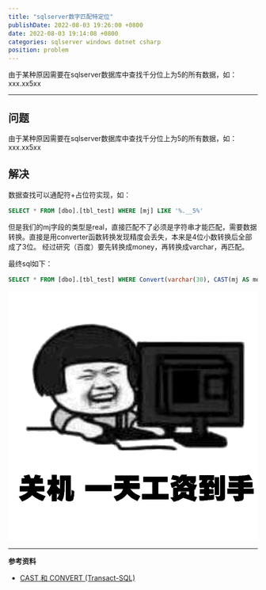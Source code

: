 ```yaml
---
title: "sqlserver数字匹配特定位"
publishDate: 2022-08-03 19:26:00 +0800
date: 2022-08-03 19:14:08 +0800
categories: sqlserver windows dotnet csharp
position: problem
---
```


由于某种原因需要在sqlserver数据库中查找千分位上为5的所有数据，如：xxx.xx5xx

---

<div id="toc"></div>

## 问题

由于某种原因需要在sqlserver数据库中查找千分位上为5的所有数据，如：xxx.xx5xx

## 解决

数据查找可以通配符+占位符实现，如：

```sql
SELECT * FROM [dbo].[tbl_test] WHERE [mj] LIKE '%.__5%'
```

但是我们的mj字段的类型是real，直接匹配不了必须是字符串才能匹配，需要数据转换。直接是用converter函数转换发现精度会丢失，本来是4位小数转换后全部成了3位。
经过研究（百度）要先转换成money，再转换成varchar，再匹配。

最终sql如下：

```sql
SELECT * FROM [dbo].[tbl_test] WHERE Convert(varchar(30), CAST(mj AS money ),2) LIKE '%.__5%'
```

![一天工资到手，关机下班](/static/common/offduty.gif)

---

**参考资料**

- [CAST 和 CONVERT (Transact-SQL)](https://docs.microsoft.com/zh-cn/sql/t-sql/functions/cast-and-convert-transact-sql?view=sql-server-ver16)
